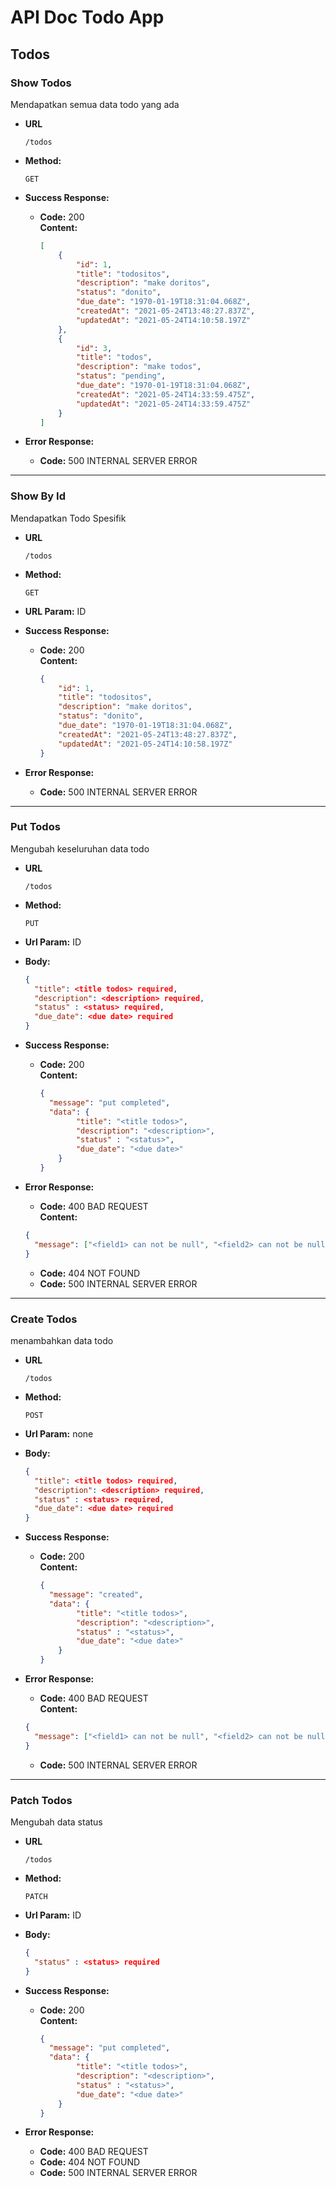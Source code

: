 # API Doc Todo App

## Todos

### Show Todos

Mendapatkan semua data todo yang ada

- **URL**

  `/todos`

- **Method:**

  `GET`

- **Success Response:**

  - **Code:** 200 <br />
    **Content:**

    ```json
    [
        {
            "id": 1,
            "title": "todositos",
            "description": "make doritos",
            "status": "donito",
            "due_date": "1970-01-19T18:31:04.068Z",
            "createdAt": "2021-05-24T13:48:27.837Z",
            "updatedAt": "2021-05-24T14:10:58.197Z"
        },
        {
            "id": 3,
            "title": "todos",
            "description": "make todos",
            "status": "pending",
            "due_date": "1970-01-19T18:31:04.068Z",
            "createdAt": "2021-05-24T14:33:59.475Z",
            "updatedAt": "2021-05-24T14:33:59.475Z"
        }
    ]

    ```

- **Error Response:**

  - **Code:** 500 INTERNAL SERVER ERROR <br />

---

### Show By Id

Mendapatkan Todo Spesifik

- **URL**

  `/todos`

- **Method:**

  `GET`

- **URL Param:** ID

- **Success Response:**

  - **Code:** 200 <br />
    **Content:**

    ```json
    {
        "id": 1,
        "title": "todositos",
        "description": "make doritos",
        "status": "donito",
        "due_date": "1970-01-19T18:31:04.068Z",
        "createdAt": "2021-05-24T13:48:27.837Z",
        "updatedAt": "2021-05-24T14:10:58.197Z"
    }

    ```

- **Error Response:**

  - **Code:** 500 INTERNAL SERVER ERROR <br />

---

### Put Todos

Mengubah keseluruhan data todo

- **URL**

  `/todos`

- **Method:**

  `PUT`

- **Url Param:** ID
- **Body:**

  ```json
  {
    "title": <title todos> required,
    "description": <description> required,
    "status" : <status> required,
    "due_date": <due date> required
  }
  ```

- **Success Response:**

  - **Code:** 200 <br />
    **Content:**

    ```json
    {
      "message": "put completed",
      "data": {
            "title": "<title todos>",
            "description": "<description>",
            "status" : "<status>",
            "due_date": "<due date>"
        }
    }
    ```

- **Error Response:**

  - **Code:** 400 BAD REQUEST <br />
    **Content:**

  ```json
  {
    "message": ["<field1> can not be null", "<field2> can not be null"]
  }
  ```

  - **Code:** 404 NOT FOUND <br />
  - **Code:** 500 INTERNAL SERVER ERROR <br />

---

### Create Todos

menambahkan data todo

- **URL**

  `/todos`

- **Method:**

  `POST`

- **Url Param:** none
- **Body:**

  ```json
  {
    "title": <title todos> required,
    "description": <description> required,
    "status" : <status> required,
    "due_date": <due date> required
  }
  ```

- **Success Response:**

  - **Code:** 200 <br />
    **Content:**

    ```json
    {
      "message": "created",
      "data": {
            "title": "<title todos>",
            "description": "<description>",
            "status" : "<status>",
            "due_date": "<due date>"
        }
    }
    ```

- **Error Response:**

  - **Code:** 400 BAD REQUEST <br />
    **Content:**

  ```json
  {
    "message": ["<field1> can not be null", "<field2> can not be null"]
  }
  ```

  - **Code:** 500 INTERNAL SERVER ERROR <br />

---

### Patch Todos

Mengubah data status

- **URL**

  `/todos`

- **Method:**

  `PATCH`

- **Url Param:** ID
- **Body:**

  ```json
  {
    "status" : <status> required
  }
  ```

- **Success Response:**

  - **Code:** 200 <br />
    **Content:**

    ```json
    {
      "message": "put completed",
      "data": {
            "title": "<title todos>",
            "description": "<description>",
            "status" : "<status>",
            "due_date": "<due date>"
        }
    }
    ```

- **Error Response:**

  - **Code:** 400 BAD REQUEST <br />
  - **Code:** 404 NOT FOUND <br />
  - **Code:** 500 INTERNAL SERVER ERROR <br />

